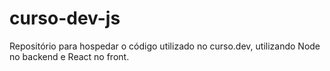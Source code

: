 # curso-dev-js

Repositório para hospedar o código utilizado no curso.dev, utilizando Node no backend e React no front.
